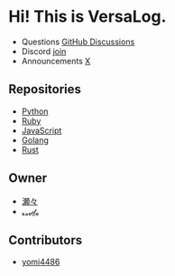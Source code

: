 # Hi! This is VersaLog.

- Questions [GitHub Discussions](https://github.com/orgs/VersaLog/discussions)
- Discord [join](https://discord.gg/MaWeRFxa)
- Announcements [X](https://x.com/LogVersa81950)

## Repositories
- [Python](https://github.com/VersaLog/VersaLog.py)
- [Ruby](https://github.com/VersaLog/VersaLog.rb)
- [JavaScript](https://github.com/VersaLog/VersaLog.js)
- [Golang](https://github.com/VersaLog/VersaLog.go)
- [Rust](https://github.com/VersaLog/VersaLog.rs)

## Owner

- [瀬々](https://github.com/kayu0514)
- [ₖₐₑ𝒹ₑ](https://github.com/kaedeek)

## Contributors

- [yomi4486](https://github.com/yomi4486)
